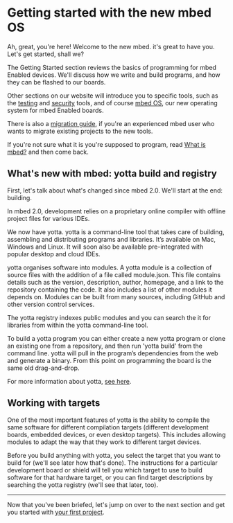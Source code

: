 # Getting started with the new mbed OS

Ah, great, you're here! Welcome to the new mbed. it's great to have you. Let's get started, shall we? 

The Getting Started section reviews the basics of programming for mbed Enabled devices. We'll discuss how we write and build programs, and how they can be flashed to our boards. 

Other sections on our website will introduce you to specific tools, such as the [testing](http://mbed.com/en/development/software/tools/testing/) and [security](http://mbed.com/en/technologies/security/) tools, and of course [mbed OS](http://mbed.com/en/technologies/technology-mbed-os/), our new operating system for mbed Enabled boards. 

There is also a [migration guide](MigrationGuide.md), if you're an experienced mbed user who wants to migrate existing projects to the new tools.

If you're not sure what it is you're supposed to program, read [What is mbed?](http://mbed.com/en/about-mbed/what-mbed/) and then come back.

## What's new with mbed: yotta build and registry

First, let's talk about what's changed since mbed 2.0. We'll start at the end: building.

In mbed 2.0, development relies on a proprietary online compiler with offline project files for various IDEs. 

We now have yotta. yotta is a command-line tool that takes care of building, assembling and distributing programs and libraries. It’s available on Mac, Windows and Linux. It will soon also be available pre-integrated with popular desktop and cloud IDEs.  

yotta organises software into modules. A yotta module is a collection of source files with the addition of a file called module.json. This file contains details such as the version, description, author, homepage, and a link to the repository containing the code. It also includes a list of other modules it depends on. Modules can be built from many sources, including GitHub and other version control services.

The yotta registry indexes public modules and you can search the it for libraries from within the yotta command-line tool.

To build a yotta program you can either create a new yotta program or clone an existing one from a repository, and then run 'yotta build' from the command line. yotta will pull in the program’s dependencies from the web and generate a binary. From this point on programming the board is the same old drag-and-drop. 

For more information about yotta, [see here](http://mbed.com/en/development/software/tools/yotta/).

## Working with targets

One of the most important features of yotta is the ability to compile the same software for different compilation targets (different development boards, embedded devices, or even desktop targets). This includes allowing modules to adapt the way that they work to different target devices.

Before you build anything with yotta, you select the target that you want to build for (we'll see later how that's done). The instructions for a particular development board or shield will tell you which target to use to build software for that hardware target, or you can find target descriptions by searching the yotta registry (we'll see that later, too).

_____

Now that you've been briefed, let's jump on over to the next section and get you started with [your first project](FirstProject.md).
